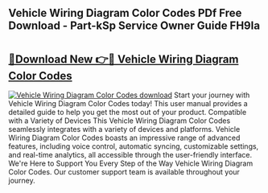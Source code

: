 ## Vehicle Wiring Diagram Color Codes PDf Free Download - Part-kSp Service Owner Guide FH9Ia

# <h2><a href="http://dfox5e.blite.top/?on=Vehicle+Wiring+Diagram+Color+Codes">🔗Download New 👉🔴 Vehicle Wiring Diagram Color Codes</a></h2>

[![Vehicle Wiring Diagram Color Codes download](https://i.imgur.com/lujVjoI.png)](http://dfox5e.blite.top/?on=Vehicle+Wiring+Diagram+Color+Codes)
Start your journey with Vehicle Wiring Diagram Color Codes today! This user manual provides a detailed guide to help you get the most out of your product. Compatible with a Variety of Devices This Vehicle Wiring Diagram Color Codes seamlessly integrates with a variety of devices and platforms. Vehicle Wiring Diagram Color Codes boasts an impressive range of advanced features, including voice control, automatic syncing, customizable settings, and real-time analytics, all accessible through the user-friendly interface. We're Here to Support You Every Step of the Way Vehicle Wiring Diagram Color Codes. Our customer support team is available throughout your journey.
